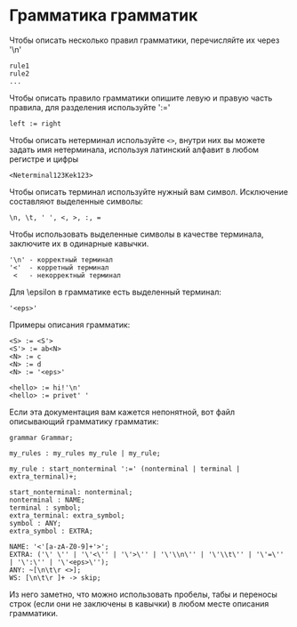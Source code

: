 # Грамматика грамматик

Чтобы описать несколько правил грамматики, перечисляйте их
через '\n'

```
rule1 
rule2
...
```

Чтобы описать правило грамматики опишите левую и правую часть правила,
для разделения используйте ':='
```
left := right 
```

Чтобы описать нетерминал используйте ```<>```, внутри 
них вы можете задать имя нетерминала, используя латинский алфавит
в любом регистре и цифры
```
<Neterminal123Kek123>
```

Чтобы описать терминал используйте нужный вам символ.
Исключение составляют выделенные символы: 
```$xslt
\n, \t, ' ', <, >, :, =  
```
Чтобы использовать выделенные символы в качестве терминала, заключите их в одинарные кавычки.
```$xslt
'\n' - корректный терминал
'<'  - корретный терминал
 <   - некорректный терминал 
```

Для \epsilon в грамматике есть выделенный терминал:
```$xslt
'<eps>'
```

Примеры описания грамматик:
```
<S> := <S'>
<S'> := ab<N>
<N> := c
<N> := d
<N> := '<eps>'
```

```
<hello> := hi!'\n'
<hello> := privet' '
```

Если эта документация вам кажется непонятной, 
вот файл описывающий грамматику грамматик:
```
grammar Grammar;

my_rules : my_rules my_rule | my_rule;

my_rule : start_nonterminal ':=' (nonterminal | terminal | extra_terminal)+;

start_nonterminal: nonterminal;
nonterminal : NAME;
terminal : symbol;
extra_terminal: extra_symbol;
symbol : ANY;
extra_symbol : EXTRA;

NAME: '<'[a-zA-Z0-9]+'>';
EXTRA: ('\' \'' | '\'<\'' | '\'>\'' | '\'\\n\'' | '\'\\t\'' | '\'=\'' | '\':\'' | '\'<eps>\'');
ANY: ~[\n\t\r <>];
WS: [\n\t\r ]+ -> skip;

```

Из него заметно, что можно использовать пробелы, табы и 
переносы строк (если они не заключены в кавычки) в любом месте описания грамматики.